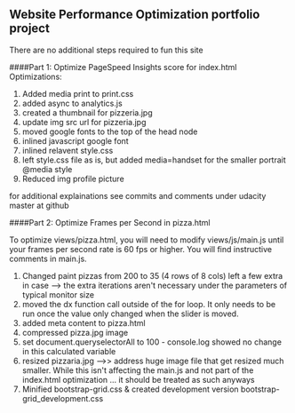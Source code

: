 ## Website Performance Optimization portfolio project
There are no additional steps required to fun this site

####Part 1: Optimize PageSpeed Insights score for index.html
Optimizations:
1) Added media print to print.css
2) added async to analytics.js
3) created a thumbnail for pizzeria.jpg
4) update img src url for pizzeria.jpg
5) moved google fonts to the top of the head node
6) inlined javascript google font
7) inlined relavent style.css
8) left style.css file as is, but added media=handset for the smaller portrait @media style
9) Reduced img profile picture

for additional explainations see commits and comments under udacity master at github


####Part 2: Optimize Frames per Second in pizza.html

To optimize views/pizza.html, you will need to modify views/js/main.js until your frames per second rate is 60 fps or higher. You will find instructive comments in main.js. 

1) Changed paint pizzas from 200 to 35 (4 rows of 8 cols) left a few extra in case --> the extra iterations aren't necessary under the parameters of typical monitor size
2) moved the dx function call outside of the for loop. It only needs to be run once the value only changed when the slider is moved. 
3) added meta content to pizza.html
4) compressed pizza.jpg image
5) set document.queryselectorAll to 100 - console.log showed no change in this calculated variable
6) resized pizzaria.jpg -->> address huge image file that get resized much smaller. While this isn't affecting the main.js and not part of the index.html optimization ... it should be treated as such anyways
7) Minified bootstrap-grid.css & created development version bootstrap-grid_development.css

